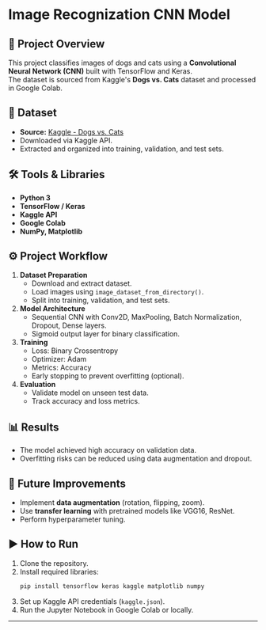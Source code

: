 # Image Recognization CNN Model

## 📌 Project Overview
This project classifies images of dogs and cats using a **Convolutional Neural Network (CNN)** built with TensorFlow and Keras.  
The dataset is sourced from Kaggle's **Dogs vs. Cats** dataset and processed in Google Colab.

## 📂 Dataset
- **Source:** [Kaggle - Dogs vs. Cats](https://www.kaggle.com/datasets/salader/dogs-vs-cats)
- Downloaded via Kaggle API.
- Extracted and organized into training, validation, and test sets.

## 🛠️ Tools & Libraries
- **Python 3**
- **TensorFlow / Keras**
- **Kaggle API**
- **Google Colab**
- **NumPy, Matplotlib**

## ⚙️ Project Workflow
1. **Dataset Preparation**
   - Download and extract dataset.
   - Load images using `image_dataset_from_directory()`.
   - Split into training, validation, and test sets.
2. **Model Architecture**
   - Sequential CNN with Conv2D, MaxPooling, Batch Normalization, Dropout, Dense layers.
   - Sigmoid output layer for binary classification.
3. **Training**
   - Loss: Binary Crossentropy
   - Optimizer: Adam
   - Metrics: Accuracy
   - Early stopping to prevent overfitting (optional).
4. **Evaluation**
   - Validate model on unseen test data.
   - Track accuracy and loss metrics.

## 📊 Results
- The model achieved high accuracy on validation data.
- Overfitting risks can be reduced using data augmentation and dropout.

## 🚀 Future Improvements
- Implement **data augmentation** (rotation, flipping, zoom).
- Use **transfer learning** with pretrained models like VGG16, ResNet.
- Perform hyperparameter tuning.

## ▶️ How to Run
1. Clone the repository.
2. Install required libraries:
   ```bash
   pip install tensorflow keras kaggle matplotlib numpy
   ```
3. Set up Kaggle API credentials (`kaggle.json`).
4. Run the Jupyter Notebook in Google Colab or locally.

--- 
